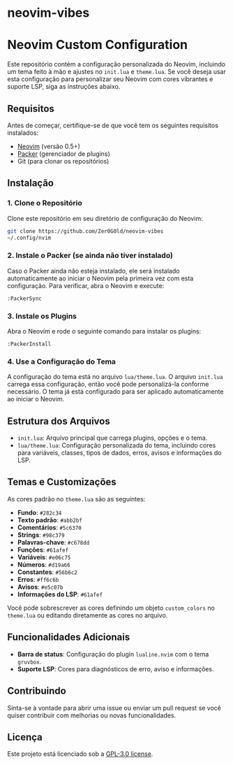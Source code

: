 # neovim-vibes

# Neovim Custom Configuration

Este repositório contém a configuração personalizada do Neovim, incluindo um tema feito à mão e ajustes no `init.lua` e `theme.lua`. Se você deseja usar esta configuração para personalizar seu Neovim com cores vibrantes e suporte LSP, siga as instruções abaixo.

## Requisitos

Antes de começar, certifique-se de que você tem os seguintes requisitos instalados:

- [Neovim](https://neovim.io/) (versão 0.5+)
- [Packer](https://github.com/wbthomason/packer.nvim) (gerenciador de plugins)
- Git (para clonar os repositórios)
  
## Instalação

### 1. Clone o Repositório

Clone este repositório em seu diretório de configuração do Neovim:

```bash
git clone https://github.com/Zer0G0ld/neovim-vibes
~/.config/nvim
```

### 2. Instale o Packer (se ainda não tiver instalado)

Caso o Packer ainda não esteja instalado, ele será instalado automaticamente ao iniciar o Neovim pela primeira vez com esta configuração. Para verificar, abra o Neovim e execute:

```vim
:PackerSync
```

### 3. Instale os Plugins

Abra o Neovim e rode o seguinte comando para instalar os plugins:

```vim
:PackerInstall
```

### 4. Use a Configuração do Tema

A configuração do tema está no arquivo `lua/theme.lua`. O arquivo `init.lua` carrega essa configuração, então você pode personalizá-la conforme necessário. O tema já está configurado para ser aplicado automaticamente ao iniciar o Neovim.

## Estrutura dos Arquivos

- `init.lua`: Arquivo principal que carrega plugins, opções e o tema.
- `lua/theme.lua`: Configuração personalizada do tema, incluindo cores para variáveis, classes, tipos de dados, erros, avisos e informações do LSP.

## Temas e Customizações

As cores padrão no `theme.lua` são as seguintes:

- **Fundo**: `#282c34`
- **Texto padrão**: `#abb2bf`
- **Comentários**: `#5c6370`
- **Strings**: `#98c379`
- **Palavras-chave**: `#c678dd`
- **Funções**: `#61afef`
- **Variáveis**: `#e06c75`
- **Números**: `#d19a66`
- **Constantes**: `#56b6c2`
- **Erros**: `#ff6c6b`
- **Avisos**: `#e5c07b`
- **Informações do LSP**: `#61afef`

Você pode sobrescrever as cores definindo um objeto `custom_colors` no `theme.lua` ou editando diretamente as cores no arquivo.

## Funcionalidades Adicionais

- **Barra de status**: Configuração do plugin `lualine.nvim` com o tema `gruvbox`.
- **Suporte LSP**: Cores para diagnósticos de erro, aviso e informações.

## Contribuindo

Sinta-se à vontade para abrir uma issue ou enviar um pull request se você quiser contribuir com melhorias ou novas funcionalidades.

## Licença

Este projeto está licenciado sob a [GPL-3.0 license](LICENSE).
